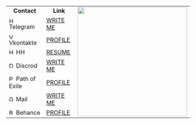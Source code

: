 <table>
    <tr>
        <td align='center'><strong>Contact</strong></td>
        <td align='center'><strong>Link</strong></td>
        <td rowspan="8"><a href='https://www.youtube.com/watch?v=dQw4w9WgXcQ'><img style="height: 300px;" src="https://i.pinimg.com/originals/74/6c/01/746c019ae4dd1ef4f25c7d777bce09c0.gif" /></a></td>
    </tr>
    <tr>
<td><img src="https://web.telegram.org/favicon.ico" alt="HH_LOGO" width="15"> Telegram</td>
<td><a href="https://t.me/SheerGeyser">WRITE ME</a></td>
</tr>
    <tr>
<td><img src="https://vk.com/images/icons/favicons/fav_logo.ico" alt="VK_LOGO" width="15"> Vkontakte</td>
<td><a href="https://vk.com/html_css">PROFILE</a></td>
</tr>
<tr>
<td><img src="https://i.hh.ru/favicons/70x70.png" alt="HH_LOGO" width="15"> HH</td>
<td><a href="https://ekaterinburg.hh.ru/resume/671768dcff0781f85a0039ed1f424e6b614e67">RESUME</a></td>
</tr>
    <tr>
<td><img src="https://discord.com/assets/07dca80a102d4149e9736d4b162cff6f.ico" alt="DS_LOGO" width="15"> Discrod</td>
<td><a href="https://discord.com/channels/@me/325932185003491330">WRITE ME</a></td>
</tr>
    <tr>
<td><img src="https://web.poecdn.com/image/favicon/ogimage.png?v=1" alt="POE_LOGO" width="15"> Path of Exile</td>
<td><a href="https://ru.pathofexile.com/account/view-profile/hesher666">PROFILE</a></td>
</tr>
    <tr>
<td><img src="https://ssl.gstatic.com/ui/v1/icons/mail/rfr/gmail.ico" alt="GM_LOGO" width="15"> Mail</td>
<td><a href="mailto:sergey200075@gmail.com">WRITE ME</a></td>
</tr>
    <tr>
<td><img src="https://a5.behance.net/f8ead1f019a7ca4e831aab364fe0a9b2e3c510f9/img/site/favicon.ico?cb=264615658" alt="BH_LOGO" width="15"> Behance</td>
<td><a href="https://www.behance.net/sergey2000d9bf">PROFILE</a></td>
</tr>
</table>



